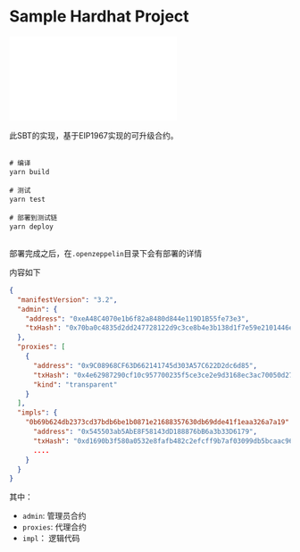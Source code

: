 # Sample Hardhat Project

![V神关于灵魂绑定代币的论文](./papaer/sbt.pdf)

此SBT的实现，基于EIP1967实现的可升级合约。

```

# 编译
yarn build

# 测试
yarn test

# 部署到测试链
yarn deploy


```

部署完成之后，在`.openzeppelin`目录下会有部署的详情

内容如下
```json
{
  "manifestVersion": "3.2",
  "admin": {
    "address": "0xeA48C4070e1b6f82a8480d844e119D1B55fe73e3",
    "txHash": "0x70ba0c4835d2dd247728122d9c3ce8b4e3b138d1f7e59e2101446ed66db39ce0"
  },
  "proxies": [
    {
      "address": "0x9C08968CF63D662141745d303A57C622D2dc6d85",
      "txHash": "0x4e62987290cf10c957700235f5ce3ce2e9d3168ec3ac70050d270dfd2e2fc9a7",
      "kind": "transparent"
    }
  ],
  "impls": {
    "0b69b624db2373cd37bdb6be1b0871e21688357630db69dde41f1eaa326a7a19": {
      "address": "0x545503ab5AbE8F58143dD188876bB6a3b33D6179",
      "txHash": "0xd1690b3f580a0532e8fafb482c2efcff9b7af03099db5bcaac960e24af809291",
      ....
    }
  }
}

```
其中：
- `admin`: 管理员合约
- `proxies`: 代理合约
- `impl`： 逻辑代码
